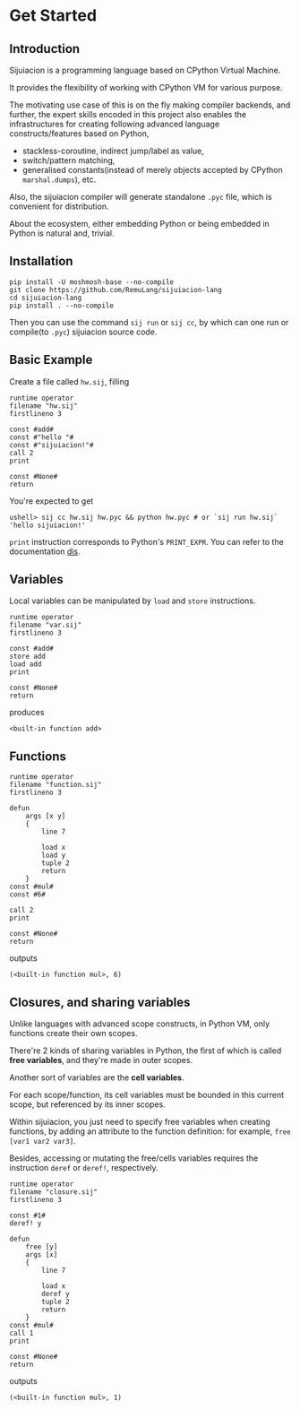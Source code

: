 # Get Started

## Introduction

Sijuiacion is a programming language based on CPython Virtual Machine.

It provides the flexibility of working with CPython VM for various purpose.

The motivating use case of this is on the fly making compiler backends,
and further, the expert skills encoded in this project also enables the infrastructures for creating following advanced language constructs/features based on Python,

- stackless-coroutine, indirect jump/label as value,
- switch/pattern matching,
- generalised constants(instead of merely objects accepted by CPython `marshal.dumps`), etc.

Also, the sijuiacion compiler will generate standalone `.pyc` file,
which is convenient for distribution.

About the ecosystem, either embedding Python or being embedded in Python is natural and, trivial.

## Installation

```shell
pip install -U moshmosh-base --no-compile
git clone https://github.com/RemuLang/sijuiacion-lang
cd sijuiacion-lang
pip install . --no-compile
```

Then you can use the command `sij run` or `sij cc`,
by which can one run or compile(to `.pyc`) sijuiacion source code.


## Basic Example

Create a file called `hw.sij`, filling

```sijuiacion
runtime operator
filename "hw.sij"
firstlineno 3

const #add#
const #"hello "#
const #"sijuiacion!"#
call 2
print

const #None#
return
```

You're expected to get
```shell
ushell> sij cc hw.sij hw.pyc && python hw.pyc # or `sij run hw.sij`
'hello sijuiacion!'
```

`print` instruction corresponds to Python's `PRINT_EXPR`. You can refer to the documentation [dis](https://docs.python.org/3/library/dis.html).

## Variables

Local variables can be manipulated by `load` and `store` instructions.

```sijuiacion
runtime operator
filename "var.sij"
firstlineno 3

const #add#
store add
load add
print

const #None#
return
```
produces
```
<built-in function add>
```


## Functions

```sijuiacion
runtime operator
filename "function.sij"
firstlineno 3

defun
    args [x y]
    {
        line 7

        load x
        load y
        tuple 2
        return 
    }
const #mul#
const #6#

call 2
print

const #None#
return
```
outputs
```
(<built-in function mul>, 6)
```

## Closures, and sharing variables

Unlike languages with advanced scope constructs, in Python VM,
only functions create their own scopes.

There're 2 kinds of sharing variables in Python, the first of which is called **free variables**, and they're made in outer scopes.

Another sort of variables are the **cell variables**.

For each scope/function, its cell variables must be bounded in this current scope,
but referenced by its inner scopes.

Within sijuiacion, you just need to specify free variables when creating functions,
by adding an attribute to the function definition: for example, `free [var1 var2 var3]`.

Besides, accessing or mutating the free/cells variables requires the instruction `deref` or `deref!`, respectively.

```sijuiacion
runtime operator
filename "closure.sij"
firstlineno 3

const #1#
deref! y

defun
    free [y]
    args [x]
    {
        line 7

        load x
        deref y
        tuple 2
        return 
    }
const #mul#
call 1
print

const #None#
return
```

outputs

```
(<built-in function mul>, 1)
```
